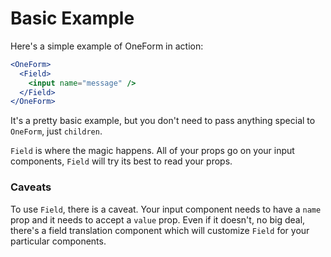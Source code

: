# Basic Example

Here's a simple example of OneForm in action:

```jsx
<OneForm>
  <Field>
    <input name="message" />
  </Field>
</OneForm>
```

It's a pretty basic example, but you don't need to pass anything special to `OneForm`, just `children`.  
  
`Field` is where the magic happens. All of your props go on your input components, `Field` will try its best to read your props.

### Caveats

To use `Field`, there is a caveat. Your input component needs to have a `name` prop and it needs to accept a `value` prop. Even if it doesn't, no big deal, there's a field translation component which will customize `Field` for your particular components.

